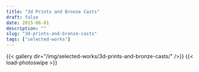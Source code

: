 ```yaml
---
title: "3d Prints and Bronze Casts"
draft: false
date: 2015-06-01
description: ""
slug: "3d-prints-and-bronze-casts"
tags: ["selected-works"]
---
```


{{< gallery dir="/img/selected-works/3d-prints-and-bronze-casts/" />}} {{< load-photoswipe >}}
